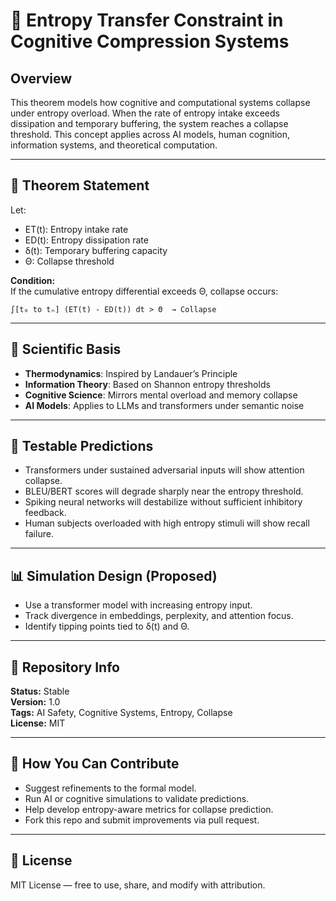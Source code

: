 # 🧠 Entropy Transfer Constraint in Cognitive Compression Systems

## Overview

This theorem models how cognitive and computational systems collapse under entropy overload. When the rate of entropy intake exceeds dissipation and temporary buffering, the system reaches a collapse threshold. This concept applies across AI models, human cognition, information systems, and theoretical computation.

---

## 🔢 Theorem Statement

Let:

- ET(t): Entropy intake rate  
- ED(t): Entropy dissipation rate  
- δ(t): Temporary buffering capacity  
- Θ: Collapse threshold

**Condition:**  
If the cumulative entropy differential exceeds Θ, collapse occurs:

    ∫[t₀ to tₙ] (ET(t) - ED(t)) dt > Θ  → Collapse

---

## 🔬 Scientific Basis

- **Thermodynamics**: Inspired by Landauer’s Principle  
- **Information Theory**: Based on Shannon entropy thresholds  
- **Cognitive Science**: Mirrors mental overload and memory collapse  
- **AI Models**: Applies to LLMs and transformers under semantic noise  

---

## 🧪 Testable Predictions

- Transformers under sustained adversarial inputs will show attention collapse.
- BLEU/BERT scores will degrade sharply near the entropy threshold.
- Spiking neural networks will destabilize without sufficient inhibitory feedback.
- Human subjects overloaded with high entropy stimuli will show recall failure.

---

## 📊 Simulation Design (Proposed)

- Use a transformer model with increasing entropy input.
- Track divergence in embeddings, perplexity, and attention focus.
- Identify tipping points tied to δ(t) and Θ.

---

## 📂 Repository Info

**Status:** Stable  
**Version:** 1.0  
**Tags:** AI Safety, Cognitive Systems, Entropy, Collapse  
**License:** MIT

---

## 🤝 How You Can Contribute

- Suggest refinements to the formal model.
- Run AI or cognitive simulations to validate predictions.
- Help develop entropy-aware metrics for collapse prediction.
- Fork this repo and submit improvements via pull request.

---

## 📜 License

MIT License — free to use, share, and modify with attribution.